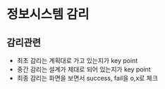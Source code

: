 # 정보시스템 감리
## 감리관련 
* 최초 감리는 계획대로 가고 있는지가 key point <br>
* 중간 감리는 설계가 제대로 되어 있는지가 key point <br>
* 최종 감리는 화면을 보면서 success, fail을 o,x로 체크 <br>
